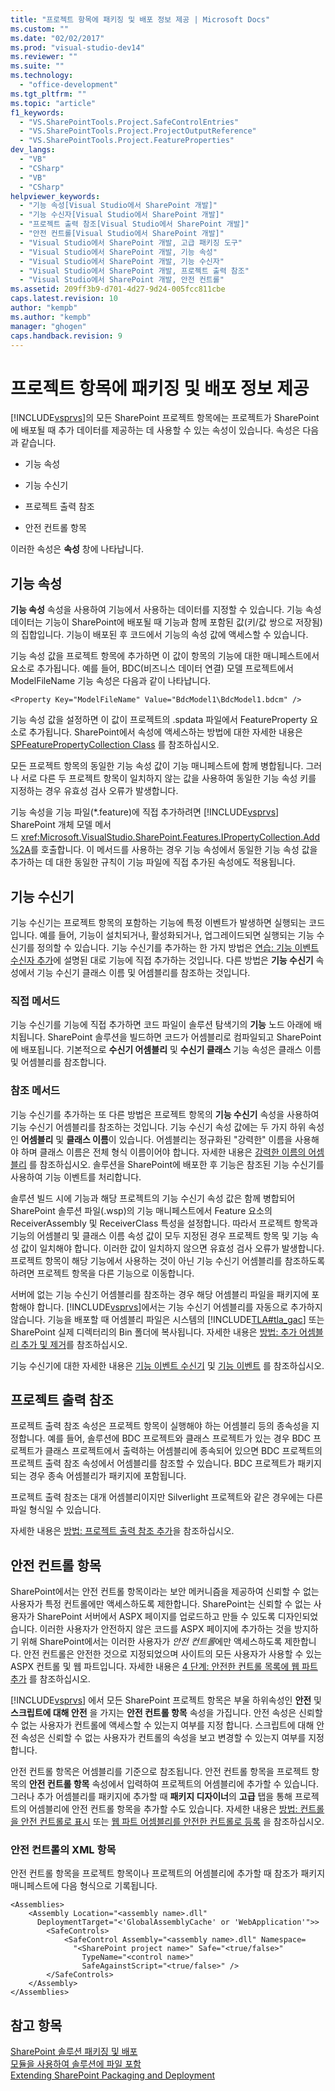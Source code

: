 ```yaml
---
title: "프로젝트 항목에 패키징 및 배포 정보 제공 | Microsoft Docs"
ms.custom: ""
ms.date: "02/02/2017"
ms.prod: "visual-studio-dev14"
ms.reviewer: ""
ms.suite: ""
ms.technology: 
  - "office-development"
ms.tgt_pltfrm: ""
ms.topic: "article"
f1_keywords: 
  - "VS.SharePointTools.Project.SafeControlEntries"
  - "VS.SharePointTools.Project.ProjectOutputReference"
  - "VS.SharePointTools.Project.FeatureProperties"
dev_langs: 
  - "VB"
  - "CSharp"
  - "VB"
  - "CSharp"
helpviewer_keywords: 
  - "기능 속성[Visual Studio에서 SharePoint 개발]"
  - "기능 수신자[Visual Studio에서 SharePoint 개발]"
  - "프로젝트 출력 참조[Visual Studio에서 SharePoint 개발]"
  - "안전 컨트롤[Visual Studio에서 SharePoint 개발]"
  - "Visual Studio에서 SharePoint 개발, 고급 패키징 도구"
  - "Visual Studio에서 SharePoint 개발, 기능 속성"
  - "Visual Studio에서 SharePoint 개발, 기능 수신자"
  - "Visual Studio에서 SharePoint 개발, 프로젝트 출력 참조"
  - "Visual Studio에서 SharePoint 개발, 안전 컨트롤"
ms.assetid: 209ff3b9-d701-4d27-9d24-005fcc811cbe
caps.latest.revision: 10
author: "kempb"
ms.author: "kempb"
manager: "ghogen"
caps.handback.revision: 9
---
```

# 프로젝트 항목에 패키징 및 배포 정보 제공
  [!INCLUDE[vsprvs](../sharepoint/includes/vsprvs-md.md)]의 모든 SharePoint 프로젝트 항목에는 프로젝트가 SharePoint에 배포될 때 추가 데이터를 제공하는 데 사용할 수 있는 속성이 있습니다.  속성은 다음과 같습니다.  
  
-   기능 속성  
  
-   기능 수신기  
  
-   프로젝트 출력 참조  
  
-   안전 컨트롤 항목  
  
 이러한 속성은 **속성** 창에 나타납니다.  
  
## 기능 속성  
 **기능 속성** 속성을 사용하여 기능에서 사용하는 데이터를 지정할 수 있습니다.  기능 속성 데이터는 기능이 SharePoint에 배포될 때 기능과 함께 포함된 값\(키\/값 쌍으로 저장됨\)의 집합입니다.  기능이 배포된 후 코드에서 기능의 속성 값에 액세스할 수 있습니다.  
  
 기능 속성 값을 프로젝트 항목에 추가하면 이 값이 항목의 기능에 대한 매니페스트에서 요소로 추가됩니다.  예를 들어, BDC\(비즈니스 데이터 연결\) 모델 프로젝트에서 ModelFileName 기능 속성은 다음과 같이 나타납니다.  
  
```  
<Property Key="ModelFileName" Value="BdcModel1\BdcModel1.bdcm" />   
```  
  
 기능 속성 값을 설정하면 이 값이 프로젝트의 .spdata 파일에서 FeatureProperty 요소로 추가됩니다.  SharePoint에서 속성에 액세스하는 방법에 대한 자세한 내용은 [SPFeaturePropertyCollection Class](http://go.microsoft.com/fwlink/?LinkId=177391) 를 참조하십시오.  
  
 모든 프로젝트 항목의 동일한 기능 속성 값이 기능 매니페스트에 함께 병합됩니다.  그러나 서로 다른 두 프로젝트 항목이 일치하지 않는 값을 사용하여 동일한 기능 속성 키를 지정하는 경우 유효성 검사 오류가 발생합니다.  
  
 기능 속성을 기능 파일\(\*.feature\)에 직접 추가하려면 [!INCLUDE[vsprvs](../sharepoint/includes/vsprvs-md.md)] SharePoint 개체 모델 메서드 <xref:Microsoft.VisualStudio.SharePoint.Features.IPropertyCollection.Add%2A>를 호출합니다.  이 메서드를 사용하는 경우 기능 속성에서 동일한 기능 속성 값을 추가하는 데 대한 동일한 규칙이 기능 파일에 직접 추가된 속성에도 적용됩니다.  
  
## 기능 수신기  
 기능 수신기는 프로젝트 항목의 포함하는 기능에 특정 이벤트가 발생하면 실행되는 코드입니다.  예를 들어, 기능이 설치되거나, 활성화되거나, 업그레이드되면 실행되는 기능 수신기를 정의할 수 있습니다.  기능 수신기를 추가하는 한 가지 방법은 [연습: 기능 이벤트 수신자 추가](../sharepoint/walkthrough-add-feature-event-receivers.md)에 설명된 대로 기능에 직접 추가하는 것입니다.  다른 방법은 **기능 수신기** 속성에서 기능 수신기 클래스 이름 및 어셈블리를 참조하는 것입니다.  
  
### 직접 메서드  
 기능 수신기를 기능에 직접 추가하면 코드 파일이 솔루션 탐색기의 **기능** 노드 아래에 배치됩니다.  SharePoint 솔루션을 빌드하면 코드가 어셈블리로 컴파일되고 SharePoint에 배포됩니다.  기본적으로 **수신기 어셈블리** 및 **수신기 클래스** 기능 속성은 클래스 이름 및 어셈블리를 참조합니다.  
  
### 참조 메서드  
 기능 수신기를 추가하는 또 다른 방법은 프로젝트 항목의 **기능 수신기** 속성을 사용하여 기능 수신기 어셈블리를 참조하는 것입니다.  기능 수신기 속성 값에는 두 가지 하위 속성인 **어셈블리** 및 **클래스 이름**이 있습니다.  어셈블리는 정규화된 "강력한" 이름을 사용해야 하며 클래스 이름은 전체 형식 이름이어야 합니다.  자세한 내용은 [강력한 이름의 어셈블리](http://go.microsoft.com/fwlink/?LinkID=169573) 를 참조하십시오.  솔루션을 SharePoint에 배포한 후 기능은 참조된 기능 수신기를 사용하여 기능 이벤트를 처리합니다.  
  
 솔루션 빌드 시에 기능과 해당 프로젝트의 기능 수신기 속성 값은 함께 병합되어 SharePoint 솔루션 파일\(.wsp\)의 기능 매니페스트에서 Feature 요소의 ReceiverAssembly 및 ReceiverClass 특성을 설정합니다.  따라서 프로젝트 항목과 기능의 어셈블리 및 클래스 이름 속성 값이 모두 지정된 경우 프로젝트 항목 및 기능 속성 값이 일치해야 합니다.  이러한 값이 일치하지 않으면 유효성 검사 오류가 발생합니다.  프로젝트 항목이 해당 기능에서 사용하는 것이 아닌 기능 수신기 어셈블리를 참조하도록 하려면 프로젝트 항목을 다른 기능으로 이동합니다.  
  
 서버에 없는 기능 수신기 어셈블리를 참조하는 경우 해당 어셈블리 파일을 패키지에 포함해야 합니다. [!INCLUDE[vsprvs](../sharepoint/includes/vsprvs-md.md)]에서는 기능 수신기 어셈블리를 자동으로 추가하지 않습니다.  기능을 배포할 때 어셈블리 파일은 시스템의 [!INCLUDE[TLA#tla_gac](../sharepoint/includes/tlasharptla-gac-md.md)] 또는 SharePoint 실제 디렉터리의 Bin 폴더에 복사됩니다.  자세한 내용은 [방법: 추가 어셈블리 추가 및 제거](../sharepoint/how-to-add-and-remove-additional-assemblies.md)를 참조하십시오.  
  
 기능 수신기에 대한 자세한 내용은 [기능 이벤트 수신기](http://go.microsoft.com/fwlink/?LinkID=169574) 및 [기능 이벤트](http://go.microsoft.com/fwlink/?LinkID=169575) 를 참조하십시오.  
  
## 프로젝트 출력 참조  
 프로젝트 출력 참조 속성은 프로젝트 항목이 실행해야 하는 어셈블리 등의 종속성을 지정합니다.  예를 들어, 솔루션에 BDC 프로젝트와 클래스 프로젝트가 있는 경우  BDC 프로젝트가 클래스 프로젝트에서 출력하는 어셈블리에 종속되어 있으면 BDC 프로젝트의 프로젝트 출력 참조 속성에서 어셈블리를 참조할 수 있습니다.  BDC 프로젝트가 패키지되는 경우 종속 어셈블리가 패키지에 포함됩니다.  
  
 프로젝트 출력 참조는 대개 어셈블리이지만 Silverlight 프로젝트와 같은 경우에는 다른 파일 형식일 수 있습니다.  
  
 자세한 내용은 [방법: 프로젝트 출력 참조 추가](../sharepoint/how-to-add-a-project-output-reference.md)을 참조하십시오.  
  
## 안전 컨트롤 항목  
 SharePoint에서는 안전 컨트롤 항목이라는 보안 메커니즘을 제공하여 신뢰할 수 없는 사용자가 특정 컨트롤에만 액세스하도록 제한합니다.  SharePoint는 신뢰할 수 없는 사용자가 SharePoint 서버에서 ASPX 페이지를 업로드하고 만들 수 있도록 디자인되었습니다.  이러한 사용자가 안전하지 않은 코드를 ASPX 페이지에 추가하는 것을 방지하기 위해 SharePoint에서는 이러한 사용자가 *안전 컨트롤*에만 액세스하도록 제한합니다.  안전 컨트롤은 안전한 것으로 지정되었으며 사이트의 모든 사용자가 사용할 수 있는 ASPX 컨트롤 및 웹 파트입니다.  자세한 내용은 [4 단계: 안전한 컨트롤 목록에 웹 파트 추가](http://go.microsoft.com/fwlink/?LinkID=171014) 를 참조하십시오.  
  
 [!INCLUDE[vsprvs](../sharepoint/includes/vsprvs-md.md)] 에서 모든 SharePoint 프로젝트 항목은 부울 하위속성인 **안전** 및 **스크립트에 대해 안전** 을 가지는 **안전 컨트롤 항목** 속성을 가집니다.  안전 속성은 신뢰할 수 없는 사용자가 컨트롤에 액세스할 수 있는지 여부를 지정 합니다.  스크립트에 대해 안전 속성은 신뢰할 수 없는 사용자가 컨트롤의 속성을 보고 변경할 수 있는지 여부를 지정합니다.  
  
 안전 컨트롤 항목은 어셈블리를 기준으로 참조됩니다.  안전 컨트롤 항목을 프로젝트 항목의 **안전 컨트롤 항목** 속성에서 입력하여 프로젝트의 어셈블리에 추가할 수 있습니다.  그러나 추가 어셈블리를 패키지에 추가할 때 **패키지 디자이너**의 **고급** 탭을 통해 프로젝트의 어셈블리에 안전 컨트롤 항목을 추가할 수도 있습니다.  자세한 내용은 [방법: 컨트롤을 안전 컨트롤로 표시](../sharepoint/how-to-mark-controls-as-safe-controls.md) 또는 [웹 파트 어셈블리를 안전한 컨트롤로 등록](http://go.microsoft.com/fwlink/?LinkID=171013) 을 참조하십시오.  
  
### 안전 컨트롤의 XML 항목  
 안전 컨트롤 항목을 프로젝트 항목이나 프로젝트의 어셈블리에 추가할 때 참조가 패키지 매니페스트에 다음 형식으로 기록됩니다.  
  
```  
<Assemblies>  
    <Assembly Location="<assembly name>.dll"     
      DeploymentTarget="<'GlobalAssemblyCache' or 'WebApplication'">>  
        <SafeControls>  
            <SafeControl Assembly="<assembly name>.dll" Namespace=  
              "<SharePoint project name>" Safe="<true/false>"     
                TypeName="<control name>"   
                SafeAgainstScript="<true/false>" />  
        </SafeControls>  
    </Assembly>  
</Assemblies>  
```  
  
## 참고 항목  
 [SharePoint 솔루션 패키징 및 배포](../sharepoint/packaging-and-deploying-sharepoint-solutions.md)   
 [모듈을 사용하여 솔루션에 파일 포함](../sharepoint/using-modules-to-include-files-in-the-solution.md)   
 [Extending SharePoint Packaging and Deployment](../sharepoint/extending-sharepoint-packaging-and-deployment.md)  
  
  